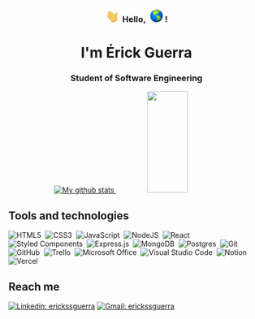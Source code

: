 <h3 align="center" >
  
  <img src="https://github.com/erickssguerra/erickssguerra/blob/main/assets/waving-hand.gif" width="30px" alt="waving hands">
  Hello,
  <img src="https://github.com/erickssguerra/erickssguerra/blob/main/assets/world2.gif" width="30px" alt="world">  !
</h3>

<div align="center">
<h1>I'm Érick Guerra</h1>
  <h3>Student of Software Engineering</h3>
</div>
<div align="center" display="flex">
<a href="https://github.com/erickssguerra">
  <img width="50%" height="200px" src="https://github-readme-stats.vercel.app/api?username=erickssguerra&count_private=true&show_icons=true&theme=transparent" alt="My github stats">
</a>
<a href="https://github.com/erickssguerra">
  <img height="200px" width="40%" src="https://github-readme-stats.vercel.app/api/top-langs/?username=erickssguerra&theme=transparent&hide_langs_below=2" />
</a>
  </div>

## Tools and technologies

![HTML5](https://img.shields.io/badge/html5-%23E34F26.svg?style=flat&logo=html5&logoColor=white)&nbsp;
![CSS3](https://img.shields.io/badge/css3-%231572B6.svg?style=flat&logo=css3&logoColor=white)&nbsp;
![JavaScript](https://img.shields.io/badge/javascript-%23323330.svg?style=flat&logo=javascript&logoColor=%23F7DF1E)&nbsp;
![NodeJS](https://img.shields.io/badge/node.js-6DA55F?style=flat&logo=node.js&logoColor=white)&nbsp;
![React](https://img.shields.io/badge/react-%2320232a.svg?style=flat&logo=react&logoColor=%2361DAFB)&nbsp;
![Styled Components](https://img.shields.io/badge/styled--components-DB7093?style=flat&logo=styled-components&logoColor=white)&nbsp;
![Express.js](https://img.shields.io/badge/express.js-%23404d59.svg?style=flat&logo=express&logoColor=%2361DAFB)&nbsp;
![MongoDB](https://img.shields.io/badge/MongoDB-%234ea94b.svg?style=flat&logo=mongodb&logoColor=white)&nbsp;
![Postgres](https://img.shields.io/badge/postgres-%23316192.svg?style=flat&logo=postgresql&logoColor=white)&nbsp;
![Git](https://img.shields.io/badge/git-%23F05033.svg?style=flat&logo=git&logoColor=white)&nbsp;
![GitHub](https://img.shields.io/badge/github-%23121011.svg?style=flat&logo=github&logoColor=white)&nbsp;
![Trello](https://img.shields.io/badge/Trello-%23026AA7.svg?style=flat&logo=Trello&logoColor=white)&nbsp;
![Microsoft Office](https://img.shields.io/badge/Microsoft_Office-D83B01?style=flat&logo=microsoft-office&logoColor=white)&nbsp;
![Visual Studio Code](https://img.shields.io/badge/Visual%20Studio%20Code-0078d7.svg?style=flat&logo=visual-studio-code&logoColor=white)&nbsp;
![Notion](https://img.shields.io/badge/Notion-%23000000.svg?style=flat&logo=notion&logoColor=white)&nbsp;
![Vercel](https://img.shields.io/badge/vercel-%23000000.svg?style=flat&logo=vercel&logoColor=white)&nbsp;

## Reach me
[![Linkedin: erickssguerra](https://img.shields.io/badge/-erickssguerra-blue?style=flat&logo=Linkedin&logoColor=white&link=https://www.linkedin.com/in/erickssguerra/)](https://www.linkedin.com/in/erickssguerra/)
[![Gmail: erickssguerra](https://img.shields.io/badge/erickssguerra-D14836?style=flat&logo=gmail&logoColor=white)](mailto:erickssguerra@gmail.com)



